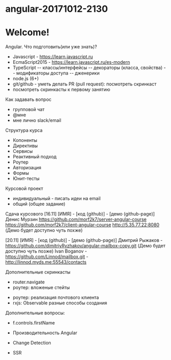 # angular-20171012-2130

# Welcome!

Angular. Что подготовить(или уже знать)?
- Javascript - https://learn.javascript.ru
- EcmaScript2015 - https://learn.javascript.ru/es-modern 
- TypeScript
  -- классы/интерфейсы
  -- декораторы (класса, свойства)
  -- модификаторы доступа
  -- дженерики
- node.js (6+)  
- git/github - уметь делать PR (pull request): посмотреть скринкаст
- посмотреть скринкасты к первому занятию


Как задавать вопрос
- групповой чат
- @мне
- мне лично slack/email


Структура курса
- Копоненты
- Директивы
- Сервисы
- Реактивный подход
- Роутер
- Авторизация
- Формы
- Юнит-тесты


Курсовой проект
- индивидуальный - писать идеи на email
- общий (общее задание)


Сдача курсового
[16.11]
[ИМЯ] - [код (github)] - [демо (github-page)]
Денис Мурзин 
https://github.com/morf2k7/server-angular-course
https://github.com/morf2k7/client-angular-course
http://5.35.77.22:8080 (Демо будет доступно чуть похже)



[20.11] 
[ИМЯ] - [код (github)] - [демо (github-page)]
Дмитрий Рыжаков -  https://github.com/dimitriyRyzhakov/angular-mailbox-copy.git (Демо будет доступно чуть позже)
Ivan Boganov -  https://github.com/Linnod/mailbox.git - http://linnod.myds.me:55543/contacts


Дополнительные скринкасты
+ router.navigate
+ роутер: вложеные стейты
- роутер: реализация почтового клиента
- rxjs: Observable разные способы создания


Дополнительные вопросы:

- f.controls.firstName

- Производительность Angular
- Change Detection
- SSR
